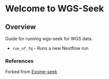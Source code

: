 # Welcome to WGS-Seek

## Overview

Guide for running wgs-seek for WGS data.

* `run_nf_fq` - Runs a new Nextflow run 

### References
Forked from [Exome-seek](https://github.com/mtandon09/CCBR_GATK4_Exome_Seq_Pipeline)


